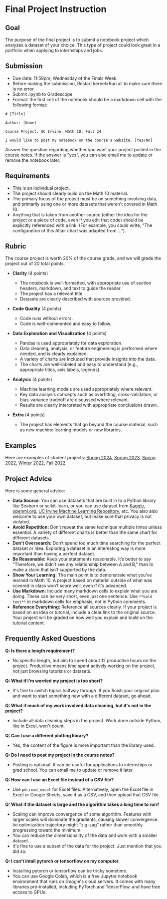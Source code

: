 # Final Project Instruction

## Goal

The purpose of the final project is to submit a notebook project which analyzes a dataset of your choice. This type of project could look great in a portfolio when applying to internships and jobs.


## Submission
* Due date: 11:59pm, Wednesday of the Finals Week.
* Before making the submission, Restart kernel>Run all to make sure there is no error.
* Submit .ipynb to Gradescope
* Format: the first cell of the notebook should be a markdown cell with the following format:
```
# [Title]

Author: [Name]

Course Project, UC Irvine, Math 10, Fall 24

I would like to post my notebook on the course's website. [Yes/No]
```
Answer the question regarding whether you want your project posted in the course notes. If the answer is "yes", you can also email me to update or remove the notebook later.

## Requirements
* This is an individual project.
* The project should clearly build on the Math 10 material. 
* The primary focus of the project must be on something involving data, and primarily using one or more datasets that weren't covered in Math 10.
* Anything that is taken from another source (either the idea for the project or a piece of code, even if you edit that code) should be explicitly referenced with a link.  (For example, you could write, "The configuration of this Altair chart was adapted from ...").



## Rubric
The course project is worth 20% of the course grade, and we will grade the project out of 20 total points.

* **Clarity** (4 points)
    - The notebook is well-formatted, with appropriate use of section headers, markdown, and text to guide the reader.
    - The project has a relevant title
    - Datasets are clearly described with sources provided.

* **Code Quality** (4 points)
    - Code runs without errors.
    - Code is well-commented and easy to follow.

* **Data Exploration and Visualization** (4 points)
    - Pandas is used appropriately for data exploration.
    - Data cleaning, analysis, or feature engineering is performed where needed, and is clearly explained.
    - A variety of charts are included that provide insights into the data.
    - The charts are well-labeled and easy to understand (e.g., appropriate titles, axis labels, legends).

* **Analysis** (4 points)
    - Machine learning models are used appropriately where relevant.
    - Key data analysis concepts such as overfitting, cross-validation, or bias-variance tradeoff are discussed where relevant.
    - Results are clearly interpreted with appropriate conclusions drawn.
    
* **Extra** (4 points)
    - The project has elements that go beyond the course material, such as new machine learning models or new libraries.

## Examples
Here are examples of student projects: [Spring 2024](https://rayzhangzirui.github.io/math10sp24/final_project_demo/intro.html), [Spring 2023](https://christopherdavisuci.github.io/UCI-Math-10-S23/Proj/StudentProjects.html), [Spring 2022](https://christopherdavisuci.github.io/UCI-Math-10-S22/Proj/StudentProjects.html), [Winter 2022](https://christopherdavisuci.github.io/UCI-Math-10-W22/Proj/StudentProjects.html), [Fall 2022](https://christopherdavisuci.github.io/UCI-Math-10-F22/Proj/StudentProjects.html).

## Project Advice

Here is some general advice:

- **Data Source**: You can use datasets that are built in to a Python library like Seaborn or scikit-learn, or you can use dataset from [Kaggle](https://https://kaggle.com/), [openml.org](https://www.openml.org/), [UC Irvine Machine Learning Repository](https://archive.ics.uci.edu/ml/index.php), etc. You also also welcome to use your own dataset, but make sure that privacy is not violated.
- **Avoid Repetition:** Don’t repeat the same technique multiple times unless essential. A variety of different charts is better than the same chart for different datasets.
- **Don't Oversearch:** Don’t spend too much time searching for the perfect dataset or idea. Exploring a dataset in an interesting way is more important than having a perfect dataset.
- **Be Reasonable:** Keep your statements reasonable. It’s better to say "Therefore, we didn’t see any relationship between A and B," than to make a claim that isn’t supported by the data.
- **Show Your Learning:** The main point is to demonstrate what you’ve learned in Math 10. A project based on material outside of what was covered in class won’t score well, even if it's advanced.
- **Use Markdown:** Include many markdown cells to explain what you are doing. These can be very short, even just one sentence. Use `**bold text**` in markdown cells for emphasis, not in Python comments.
- **Reference Everything:** Reference all sources clearly. If your project is based on an idea or tutorial, include a clear link to the original source. Your project will be graded on how well you explain and build on the tutorial content.


## Frequently Asked Questions

**Q: Is there a length requirement?**
- No specific length, but aim to spend about 12 productive hours on the project. Productive means time spent actively working on the project, not just browsing tutorials or datasets.

**Q: What if I'm worried my project is too short?**
- It's fine to switch topics halfway through. If you finish your original plan and want to start something new with a different dataset, go ahead.

**Q: What if much of my work involved data cleaning, but it's not in the project?**
- Include all data cleaning steps in the project. Work done outside Python, like in Excel, won't count.

**Q: Can I use a different plotting library?**
- Yes, the content of the figure is more important than the library used.

**Q: Do I need to post my project in the course notes?**
- Posting is optional. It can be useful for applications to internships or grad school. You can email me to update or remove it later.

**Q: How can I use an Excel file instead of a CSV file?**
- Use `pd.read_excel` for Excel files. Alternatively, open the Excel file in Excel or Google Sheets, save it as a CSV, and then upload that CSV file.

**Q: What if the dataset is large and the algorithm takes a long time to run?**
- Scaling can improve convergence of some algorithm. Features with larger scales will dominate the gradients, causing slower convergence. he optimization trajectory might “zig-zag” rather than smoothly progressing toward the minimum.
- You can reduce the dimensionality of the data and work with a smaller dataset.
- It's fine to use a subset of the data for the project. Just mention that you did so.

**Q: I can't intall pytorch or tensorflow on my computer.**
- Installing pytorch or tensorflow can be tricky sometime.
- You can use Google Colab, which is a free Jupyter notebook environment that runs on Google's cloud servers. It comes with many libraries pre-installed, including PyTorch and TensorFlow, and have free access to GPUs.